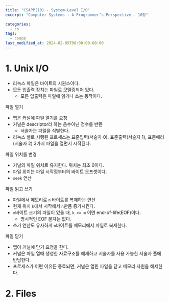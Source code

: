 ```yaml
---
title: "CSAPP(10) - System-Level I/O"
excerpt: "Computer Systems : A Programmer’s Perspective - 10장"

categories:
  - cs
tags:
  - csapp
last_modified_at: 2024-02-05T08:00:00-08:00
---
```


# 1. Unix I/O
- 리눅스 파일은 바이트의 시퀀스이다.
- 모든 입출력 장치는 파일로 모델링되어 있다.
  - 모든 입출력은 파일에 읽거나 쓰는 동작이다.
 
파일 열기
  - 앱은 커널에 파일 열기를 요청
  - 커널은 descriptor라 하는 음수아닌 정수를 반환
    - 서술자는 파일을 식별한다.
  - 리눅스 셸로 시랭된 프로세스는 표준입력(서술자 0), 표준출력(서술자 1), 표준에러(서술자 2) 3가지 파일을 열면서 시작된다.

파일 위치를 변경
- 커널의 파일 위치르 유지한다. 위치는 최초 0이다.
- 파일 위치는 파일 시작점부터의 바이트 오프셋이다.
- `seek` 연산

파일 읽고 쓰기
- 파일에서 메모리로 `n` 바이트를 복제하는 연산
- 현재 위치 `k`에서 시작해서 `n`만큼 증가시킨다.
- `m`바이트 크기의 파일이 있을 때, `k >= m` 이면 end-of-life(EOF)이다.
  - 명시적인 EOF 문자는 없다.
- 쓰기 연산도 유사하게 `n`바이트를 메모리에서 파일로 복제한다. 

파일 닫기
- 앱이 커널에 닫기 요청을 한다.
- 커널은 파일 열때 생성한 자료구조를 해제하고 서술자를 사용 가능한 서술자 풀에 반납한다.
- 프로세스가 어떤 이유든 종료되면, 커널은 열린 파일을 닫고 메모리 자원을 해제한다.

# 2. Files
